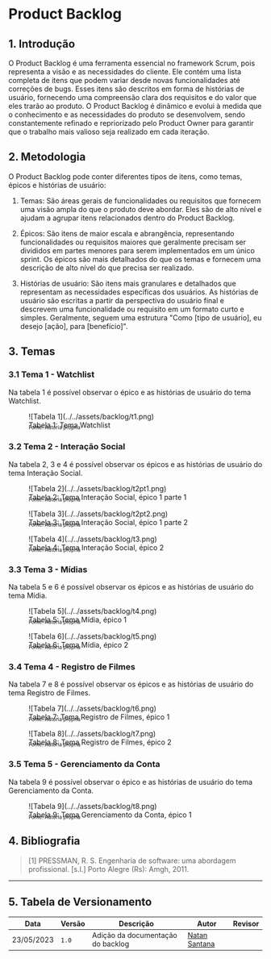 # Product Backlog

## 1. Introdução

O Product Backlog é uma ferramenta essencial no framework Scrum, pois representa a visão e as necessidades do cliente. Ele contém uma lista completa de itens que podem variar desde novas funcionalidades até correções de bugs. Esses itens são descritos em forma de histórias de usuário, fornecendo uma compreensão clara dos requisitos e do valor que eles trarão ao produto. O Product Backlog é dinâmico e evolui à medida que o conhecimento e as necessidades do produto se desenvolvem, sendo constantemente refinado e repriorizado pelo Product Owner para garantir que o trabalho mais valioso seja realizado em cada iteração.

## 2. Metodologia

O Product Backlog pode conter diferentes tipos de itens, como temas, épicos e histórias de usuário:

1. Temas: São áreas gerais de funcionalidades ou requisitos que fornecem uma visão ampla do que o produto deve abordar. Eles são de alto nível e ajudam a agrupar itens relacionados dentro do Product Backlog.

2. Épicos: São itens de maior escala e abrangência, representando funcionalidades ou requisitos maiores que geralmente precisam ser divididos em partes menores para serem implementados em um único sprint. Os épicos são mais detalhados do que os temas e fornecem uma descrição de alto nível do que precisa ser realizado.

3. Histórias de usuário: São itens mais granulares e detalhados que representam as necessidades específicas dos usuários. As histórias de usuário são escritas a partir da perspectiva do usuário final e descrevem uma funcionalidade ou requisito em um formato curto e simples. Geralmente, seguem uma estrutura "Como [tipo de usuário], eu desejo [ação], para [benefício]".

## 3. Temas

### 3.1 Tema 1 - Watchlist

Na tabela 1 é possível observar o épico e as histórias de usuário do tema Watchlist.

<figure markdown>
  ![Tabela 1](../../assets/backlog/t1.png)
  <figcaption>Tabela 1: Tema Watchlist</figcaption>
  <p style="margin-top: -10px; font-size: 10px">Fonte: Autoria própria</p>
</figure>

### 3.2 Tema 2 - Interação Social

Na tabela 2, 3 e 4 é possível observar os épicos e as histórias de usuário do tema Interação Social.

<figure markdown>
  ![Tabela 2](../../assets/backlog/t2pt1.png)
  <figcaption>Tabela 2: Tema Interação Social, épico 1 parte 1</figcaption>
  <p style="margin-top: -10px; font-size: 10px">Fonte: Autoria própria</p>
</figure>

<figure markdown>
  ![Tabela 3](../../assets/backlog/t2pt2.png)
  <figcaption>Tabela 3: Tema Interação Social, épico 1 parte 2</figcaption>
  <p style="margin-top: -10px; font-size: 10px">Fonte: Autoria própria</p>
</figure>

<figure markdown>
  ![Tabela 4](../../assets/backlog/t3.png)
  <figcaption>Tabela 4: Tema Interação Social, épico 2</figcaption>
  <p style="margin-top: -10px; font-size: 10px">Fonte: Autoria própria</p>
</figure>

### 3.3 Tema 3 - Mídias

Na tabela 5 e 6 é possível observar os épicos e as histórias de usuário do tema Mídia.

<figure markdown>
  ![Tabela 5](../../assets/backlog/t4.png)
  <figcaption>Tabela 5: Tema Mídia, épico 1</figcaption>
  <p style="margin-top: -10px; font-size: 10px">Fonte: Autoria própria</p>
</figure>

<figure markdown>
  ![Tabela 6](../../assets/backlog/t5.png)
  <figcaption>Tabela 6: Tema Mídia, épico 2</figcaption>
  <p style="margin-top: -10px; font-size: 10px">Fonte: Autoria própria</p>
</figure>

### 3.4 Tema 4 - Registro de Filmes

Na tabela 7 e 8 é possível observar os épicos e as histórias de usuário do tema Registro de Filmes.

<figure markdown>
  ![Tabela 7](../../assets/backlog/t6.png)
  <figcaption>Tabela 7: Tema Registro de Filmes, épico 1</figcaption>
  <p style="margin-top: -10px; font-size: 10px">Fonte: Autoria própria</p>
</figure>

<figure markdown>
  ![Tabela 8](../../assets/backlog/t7.png)
  <figcaption>Tabela 8: Tema Registro de Filmes, épico 2</figcaption>
  <p style="margin-top: -10px; font-size: 10px">Fonte: Autoria própria</p>
</figure>

### 3.5 Tema 5 - Gerenciamento da Conta

Na tabela 9 é possível observar o épico e as histórias de usuário do tema Gerenciamento da Conta.

<figure markdown>
  ![Tabela 9](../../assets/backlog/t8.png)
  <figcaption>Tabela 9: Tema Gerenciamento da Conta, épico 1</figcaption>
  <p style="margin-top: -10px; font-size: 10px">Fonte: Autoria própria</p>
</figure>

## 4. Bibliografia

> [1] PRESSMAN, R. S. Engenharia de software: uma abordagem profissional. [s.l.] Porto Alegre (Rs): Amgh, 2011.

---

## 5. Tabela de Versionamento

| Data       | Versão | Descrição                                               | Autor                                          | Revisor                                             |
| ---------- | ------ | ------------------------------------------------------- | ---------------------------------------------- | --------------------------------------------------- |
| 23/05/2023 | `1.0`  | Adição da documentação do backlog | [Natan Santana](https://github.com/Neitan2001) |  |
